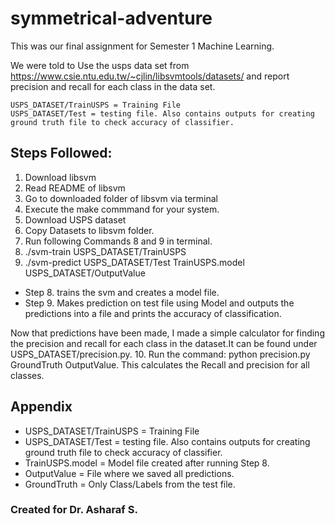 # symmetrical-adventure
This was our final assignment for Semester 1 Machine Learning.

We were told to Use the usps data set from https://www.csie.ntu.edu.tw/~cjlin/libsvmtools/datasets/
and report precision and recall for each class in the data set.
```
USPS_DATASET/TrainUSPS = Training File
USPS_DATASET/Test = testing file. Also contains outputs for creating ground truth file to check accuracy of classifier.
```
## Steps Followed:
1. Download libsvm
2. Read README of libsvm
3. Go to downloaded folder of libsvm via terminal
4. Execute the make commmand for your system.
5. Download USPS dataset
6. Copy Datasets to libsvm folder.
7. Run following Commands 8 and 9 in terminal.
8. ./svm-train USPS_DATASET/TrainUSPS
9. ./svm-predict USPS_DATASET/Test TrainUSPS.model USPS_DATASET/OutputValue

- Step 8.  trains the svm and creates a model file.
- Step 9.  Makes prediction on test file using Model and outputs the predictions into a file and prints the accuracy of classification.

Now that predictions have been made, I made a simple calculator for finding the precision and recall for each class in the dataset.It can be found under USPS_DATASET/precision.py.
10. Run the command: python precision.py GroundTruth OutputValue. This calculates the Recall and precision for all classes.


## Appendix

- USPS_DATASET/TrainUSPS = Training File
- USPS_DATASET/Test = testing file. Also contains outputs for creating ground truth file to check accuracy of classifier.
- TrainUSPS.model = Model file created after running Step 8.
- OutputValue = File where we saved all predictions.
- GroundTruth = Only Class/Labels from the test file.


### Created for Dr. Asharaf S.
